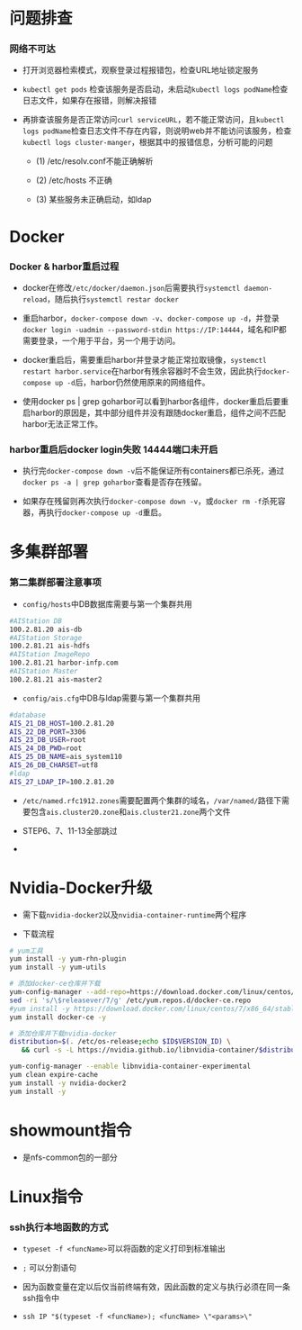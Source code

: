 # 问题排查

### 网络不可达

- 打开浏览器检索模式，观察登录过程报错包，检查URL地址锁定服务

- `kubectl get pods` 检查该服务是否启动，未启动`kubectl logs podName`检查日志文件，如果存在报错，则解决报错

- 再排查该服务是否正常访问`curl serviceURL`，若不能正常访问，且`kubectl logs podName`检查日志文件不存在内容，则说明web并不能访问该服务，检查`kubectl logs cluster-manger`，根据其中的报错信息，分析可能的问题
  
  - (1)  /etc/resolv.conf不能正确解析
  
  - (2) /etc/hosts 不正确
  
  - (3) 某些服务未正确启动，如ldap

# Docker

### Docker & harbor重启过程

- docker在修改`/etc/docker/daemon.json`后需要执行`systemctl daemon-reload`，随后执行`systemctl restar docker`

- 重启harbor，`docker-compose down -v`、`docker-compose up -d`，并登录`docker login -uadmin --password-stdin https://IP:14444`，域名和IP都需要登录，一个用于平台，另一个用于访问。

- docker重启后，需要重启harbor并登录才能正常拉取镜像，`systemctl restart harbor.service`在harbor有残余容器时不会生效，因此执行`docker-compose up -d`后，harbor仍然使用原来的网络组件。

- 使用docker ps | grep goharbor可以看到harbor各组件，docker重启后要重启harbor的原因是，其中部分组件并没有跟随docker重启，组件之间不匹配harbor无法正常工作。

### harbor重启后docker login失败 14444端口未开启

- 执行完`docker-compose down -v`后不能保证所有containers都已杀死，通过`docker ps -a | grep goharbor`查看是否存在残留。

- 如果存在残留则再次执行`docker-compose down -v`，或`docker rm -f`杀死容器，再执行`docker-compose up -d`重启。

# 多集群部署

### 第二集群部署注意事项

- `config/hosts`中DB数据库需要与第一个集群共用

```bash
#AIStation DB
100.2.81.20 ais-db
#AIStation Storage
100.2.81.21 ais-hdfs
#AIStation ImageRepo
100.2.81.21 harbor-infp.com
#AIStation Master
100.2.81.21 ais-master2
```

- `config/ais.cfg`中DB与ldap需要与第一个集群共用

```bash
#database
AIS_21_DB_HOST=100.2.81.20
AIS_22_DB_PORT=3306
AIS_23_DB_USER=root
AIS_24_DB_PWD=root
AIS_25_DB_NAME=ais_system110
AIS_26_DB_CHARSET=utf8
#ldap
AIS_27_LDAP_IP=100.2.81.20
```

- `/etc/named.rfc1912.zones`需要配置两个集群的域名，`/var/named/`路径下需要包含`ais.cluster20.zone`和`ais.cluster21.zone`两个文件

- STEP6、7、11-13全部跳过

- 

# Nvidia-Docker升级

- 需下载`nvidia-docker2`以及`nvidia-container-runtime`两个程序

- 下载流程

```bash
# yum工具
yum install -y yum-rhn-plugin
yum install -y yum-utils

# 添加docker-ce仓库并下载
yum-config-manager --add-repo=https://download.docker.com/linux/centos/docker-ce.repo
sed -ri 's/\$releasever/7/g' /etc/yum.repos.d/docker-ce.repo
#yum install -y https://download.docker.com/linux/centos/7/x86_64/stable/Packages/containerd.io-1.4.3-3.1.el7.x86_64.rpm
yum install docker-ce -y

# 添加仓库并下载nvidia-docker
distribution=$(. /etc/os-release;echo $ID$VERSION_ID) \
   && curl -s -L https://nvidia.github.io/libnvidia-container/$distribution/libnvidia-container.repo | sudo tee /etc/yum.repos.d/nvidia-container-toolkit.repo

yum-config-manager --enable libnvidia-container-experimental
yum clean expire-cache
yum install -y nvidia-docker2
yum install -y 
```

# showmount指令

- 是nfs-common包的一部分

# Linux指令

### ssh执行本地函数的方式

- `typeset -f <funcName>`可以将函数的定义打印到标准输出

- `;` 可以分割语句

- 因为函数变量在定以后仅当前终端有效，因此函数的定义与执行必须在同一条ssh指令中

- `ssh IP "$(typeset -f <funcName>); <funcName> \"<params>\"`
